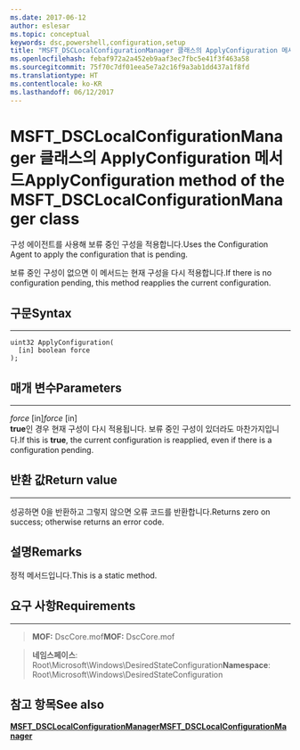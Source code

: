 ```yaml
---
ms.date: 2017-06-12
author: eslesar
ms.topic: conceptual
keywords: dsc,powershell,configuration,setup
title: "MSFT_DSCLocalConfigurationManager 클래스의 ApplyConfiguration 메서드"
ms.openlocfilehash: febaf972a2a452eb9aaf3ec7fbc5e41f3f463a58
ms.sourcegitcommit: 75f70c7df01eea5e7a2c16f9a3ab1dd437a1f8fd
ms.translationtype: HT
ms.contentlocale: ko-KR
ms.lasthandoff: 06/12/2017
---
```

# <a name="applyconfiguration-method-of-the-msftdsclocalconfigurationmanager-class"></a><span data-ttu-id="bad47-103">MSFT_DSCLocalConfigurationManager 클래스의 ApplyConfiguration 메서드</span><span class="sxs-lookup"><span data-stu-id="bad47-103">ApplyConfiguration method of the MSFT_DSCLocalConfigurationManager class</span></span>

<span data-ttu-id="bad47-104">구성 에이전트를 사용해 보류 중인 구성을 적용합니다.</span><span class="sxs-lookup"><span data-stu-id="bad47-104">Uses the Configuration Agent to apply the configuration that is pending.</span></span> 

<span data-ttu-id="bad47-105">보류 중인 구성이 없으면 이 메서드는 현재 구성을 다시 적용합니다.</span><span class="sxs-lookup"><span data-stu-id="bad47-105">If there is no configuration pending, this method reapplies the current configuration.</span></span>


## <a name="syntax"></a><span data-ttu-id="bad47-106">구문</span><span class="sxs-lookup"><span data-stu-id="bad47-106">Syntax</span></span>
------

```mof
uint32 ApplyConfiguration(
  [in] boolean force
);
```

## <a name="parameters"></a><span data-ttu-id="bad47-107">매개 변수</span><span class="sxs-lookup"><span data-stu-id="bad47-107">Parameters</span></span>
----------

<span data-ttu-id="bad47-108">*force* \[in\]</span><span class="sxs-lookup"><span data-stu-id="bad47-108">*force* \[in\]</span></span>  
<span data-ttu-id="bad47-109">**true**인 경우 현재 구성이 다시 적용됩니다. 보류 중인 구성이 있더라도 마찬가지입니다.</span><span class="sxs-lookup"><span data-stu-id="bad47-109">If this is **true**, the current configuration is reapplied, even if there is a configuration pending.</span></span>

## <a name="return-value"></a><span data-ttu-id="bad47-110">반환 값</span><span class="sxs-lookup"><span data-stu-id="bad47-110">Return value</span></span>
------------

<span data-ttu-id="bad47-111">성공하면 0을 반환하고 그렇지 않으면 오류 코드를 반환합니다.</span><span class="sxs-lookup"><span data-stu-id="bad47-111">Returns zero on success; otherwise returns an error code.</span></span>

## <a name="remarks"></a><span data-ttu-id="bad47-112">설명</span><span class="sxs-lookup"><span data-stu-id="bad47-112">Remarks</span></span>

<span data-ttu-id="bad47-113">정적 메서드입니다.</span><span class="sxs-lookup"><span data-stu-id="bad47-113">This is a static method.</span></span>

## <a name="requirements"></a><span data-ttu-id="bad47-114">요구 사항</span><span class="sxs-lookup"><span data-stu-id="bad47-114">Requirements</span></span>
------------
><span data-ttu-id="bad47-115">**MOF:** DscCore.mof</span><span class="sxs-lookup"><span data-stu-id="bad47-115">**MOF:** DscCore.mof</span></span>

><span data-ttu-id="bad47-116">**네임스페이스**: Root\Microsoft\Windows\DesiredStateConfiguration</span><span class="sxs-lookup"><span data-stu-id="bad47-116">**Namespace**: Root\Microsoft\Windows\DesiredStateConfiguration</span></span>


## <a name="see-also"></a><span data-ttu-id="bad47-117">참고 항목</span><span class="sxs-lookup"><span data-stu-id="bad47-117">See also</span></span>


[<span data-ttu-id="bad47-118">**MSFT_DSCLocalConfigurationManager**</span><span class="sxs-lookup"><span data-stu-id="bad47-118">**MSFT_DSCLocalConfigurationManager**</span></span>](msft-dsclocalconfigurationmanager.md)

 

 



